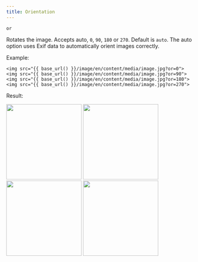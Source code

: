```yaml
---
title: Orientation
---
```


`or`

Rotates the image. Accepts auto, `0`, `90`, `180` or `270`. Default is `auto`. The auto option uses Exif data to automatically orient images correctly.

Example:

```twig
<img src="{{ base_url() }}/image/en/content/media/image.jpg?or=0">
<img src="{{ base_url() }}/image/en/content/media/image.jpg?or=90">
<img src="{{ base_url() }}/image/en/content/media/image.jpg?or=180">
<img src="{{ base_url() }}/image/en/content/media/image.jpg?or=270">
```

Result:

<img width="200" src="[base_url]/image/en/content/media/image.jpg?q=70&w=200&dpr=2&or=0" />
<img width="200" src="[base_url]/image/en/content/media/image.jpg?q=70&w=200&dpr=2&or=90" />
<img width="200" src="[base_url]/image/en/content/media/image.jpg?q=70&w=200&dpr=2&or=180" />
<img width="200" src="[base_url]/image/en/content/media/image.jpg?q=70&w=200&dpr=2&or=270" />
